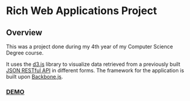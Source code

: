 # Rich Web Applications Project

		
## Overview
This was a project done during my 4th year of my Computer Science Degree course.

It uses the [d3.js](https://d3js.org/) library to visualize data retrieved from a previously built [JSON RESTful API](https://github.com/antohayden/Enterprise-applications) in different forms. 
The framework for the application is built upon [Backbone.js](http://backbonejs.org/).  

### [DEMO](http://www.antohayden.com/richweb/)

